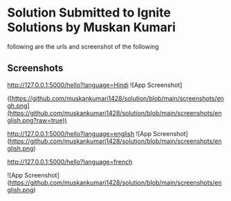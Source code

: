
# Solution Submitted to Ignite Solutions by Muskan Kumari

following are the urls and screenshot of the following







## Screenshots
http://127.0.0.1:5000/hello?language=Hindi
![App Screenshot]

([https://github.com/muskankumari1428/solution/blob/main/screenshots/engh.png](https://github.com/muskankumari1428/solution/blob/main/screenshots/english.png?raw=true))

http://127.0.0.1:5000/hello?language=english
![App Screenshot]
(https://github.com/muskankumari1428/solution/blob/main/screenshots/english.png)


http://127.0.0.1:5000/hello?language=french

![App Screenshot]
(https://github.com/muskankumari1428/solution/blob/main/screenshots/english.png)

